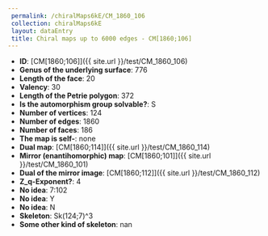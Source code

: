 ```yaml
--- 
 permalink: /chiralMaps6kE/CM_1860_106 
 collection: chiralMaps6kE
 layout: dataEntry
 title: Chiral maps up to 6000 edges - CM[1860;106]
---
```


- **ID**: [CM[1860;106]]({{ site.url }}/test/CM_1860_106)
- **Genus of the underlying surface**: 776
- **Length of the face**: 20
- **Valency**: 30
- **Length of the Petrie polygon**: 372
- **Is the automorphism group solvable?**: S
- **Number of vertices**: 124
- **Number of edges**: 1860
- **Number of faces**: 186
- **The map is self-**: none
- **Dual map**: [CM[1860;114]]({{ site.url }}/test/CM_1860_114)
- **Mirror (enantihomorphic) map**: [CM[1860;101]]({{ site.url }}/test/CM_1860_101)
- **Dual of the mirror image**: [CM[1860;112]]({{ site.url }}/test/CM_1860_112)
- **Z_q-Exponent?**: 4
- **No idea**:  7:102
- **No idea**: Y
- **No idea**: N
- **Skeleton**: Sk(124;7)^3
- **Some other kind of skeleton**: nan
